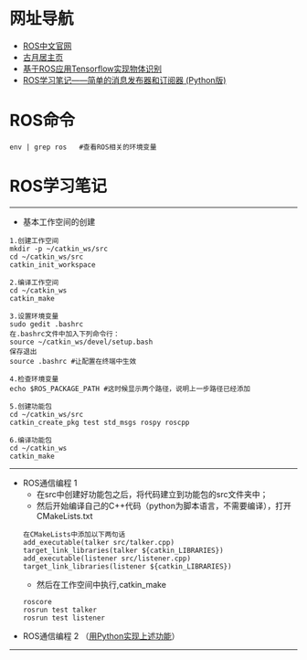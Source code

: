 # 网址导航
- [ROS中文官网](http://wiki.ros.org/cn)
- [古月居主页](http://www.guyuehome.com/)
- [基于ROS应用Tensorflow实现物体识别](https://blog.csdn.net/qq_37464350/article/details/81009695)
- [ROS学习笔记——简单的消息发布器和订阅器 (Python版)](https://blog.csdn.net/florida_tang/article/details/79601168)

# ROS命令
```shell
env | grep ros   #查看ROS相关的环境变量
```

# ROS学习笔记
---
- 基本工作空间的创建
```shell
1.创建工作空间
mkdir -p ~/catkin_ws/src
cd ~/catkin_ws/src
catkin_init_workspace

2.编译工作空间
cd ~/catkin_ws
catkin_make

3.设置环境变量
sudo gedit .bashrc
在.bashrc文件中加入下列命令行：
source ~/catkin_ws/devel/setup.bash
保存退出
source .bashrc #让配置在终端中生效

4.检查环境变量
echo $ROS_PACKAGE_PATH #这时候显示两个路径，说明上一步路径已经添加

5.创建功能包
cd ~/catkin_ws/src
catkin_create_pkg test std_msgs rospy roscpp

6.编译功能包
cd ~/catkin_ws
catkin_make
```
---
- ROS通信编程 1
  - 在src中创建好功能包之后，将代码建立到功能包的src文件夹中；
  - 然后开始编译自己的C++代码（python为脚本语言，不需要编译），打开CMakeLists.txt
  ```shell
  在CMakeLists中添加以下两句话
  add_executable(talker src/talker.cpp)
  target_link_libraries(talker ${catkin_LIBRARIES})
  add_executable(listener src/listener.cpp)
  target_link_libraries(listener ${catkin_LIBRARIES})
  ```
  - 然后在工作空间中执行,catkin_make
  ```shell
  roscore
  rosrun test talker
  rosrun test listener
  ```
 - ROS通信编程 2 （[用Python实现上述功能](https://www.cnblogs.com/sea-stream/p/10246046.html)）
 ---
